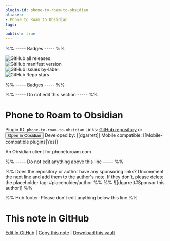 ```yaml
---
plugin-id: phone-to-roam-to-obsidian
aliases:
- Phone to Roam to Obsidian
tags: 
- 
publish: true
---
```


%% ----- Badges ----- %%

![GitHub all releases](https://img.shields.io/github/downloads/dgarrett/phone-to-roam-to-obsidian/total?color=573E7A&logo=github&style=for-the-badge)   
![GitHub manifest version](https://img.shields.io/github/manifest-json/v/dgarrett/phone-to-roam-to-obsidian?color=573E7A&logo=github&style=for-the-badge)   
![GitHub issues by-label](https://img.shields.io/github/issues/dgarrett/phone-to-roam-to-obsidian/help%20wanted?color=573E7A&logo=github&style=for-the-badge)   
![GitHub Repo stars](https://img.shields.io/github/stars/dgarrett/phone-to-roam-to-obsidian?color=573E7A&logo=github&style=for-the-badge)

%% ----- Badges ----- %%

%% ----- Do not edit this section ----- %%

# Phone to Roam to Obsidian

Plugin ID: `phone-to-roam-to-obsidian`
Links: [GitHub repository](https://github.com/dgarrett/phone-to-roam-to-obsidian) or [<button id=HH>Open in Obsidian</button>](obsidian://goto-plugin?id=phone-to-roam-to-obsidian)
Developed by: [[dgarrett]]
Mobile compatible: [[Mobile-compatible plugins|Yes]]

An Obsidian client for phonetoroam.com

%% ----- Do not edit anything above this line ----- %% 

%% Does the repository or author have any sponsoring links? Uncomment the next line and add them to the author's note. If they don't, please delete the placeholder tag: #placeholder/author %%
%% ![[dgarrett#Sponsor this author]] %%

%% Hub footer: Please don't edit anything below this line %%

# This note in GitHub

<span class="git-footer">[Edit In GitHub](https://github.dev/obsidian-community/obsidian-hub/blob/main/02%20-%20Community%20Expansions/02.05%20All%20Community%20Expansions/Plugins/phone-to-roam-to-obsidian.md "git-hub-edit-note") | [Copy this note](https://raw.githubusercontent.com/obsidian-community/obsidian-hub/main/02%20-%20Community%20Expansions/02.05%20All%20Community%20Expansions/Plugins/phone-to-roam-to-obsidian.md "git-hub-copy-note") | [Download this vault](https://github.com/obsidian-community/obsidian-hub/archive/refs/heads/main.zip "git-hub-download-vault") </span>